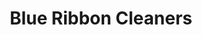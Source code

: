 ---
title: "Blue Ribbon Cleaners"
url: /tallahassee/blue-ribbon-cleaners-east-lafayette-street/
shop: laundry
---